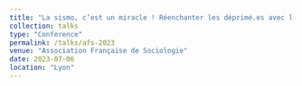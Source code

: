 ```yaml
---
title: "La sismo, c’est un miracle ! Réenchanter les déprimé.es avec l’électrothérapie et la deep TMS en clinique psychiatrique privée. Entre positionnement sur le marché de la santé mentale, biologisation des émotions & appropriations différenciées, des mécanismes de distinction emboîtés"
collection: talks
type: "Conference"
permalink: /talks/afs-2023
venue: "Association Française de Sociologie"
date: 2023-07-06
location: "Lyon"
---
```


